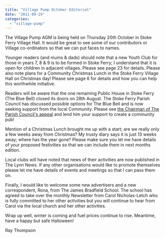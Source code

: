 ```yaml
---
title: "Village Pump October Editorial"
date: "2011-09-29"
categories: 
  - "village-pump"
---
```


The Village Pump AGM is being held on Thursday 20th October in Stoke Ferry Village Hall. It would be great to see some of our contributors or Village co-ordinators so that we can put faces to names.

Younger readers (and mums & dads) should note that a new Youth Club for those in years 7, 8 & 9 is to be formed in Stoke Ferry; I understand that it is open for children in adjacent villages. Please see page 23 for details. Please also note plans for a Community Christmas Lunch in the Stoke Ferry Village Hall on Christmas day! Please see page 6 for details and how you can help this worthwhile initiative.

Readers will be aware that the one remaining Public House in Stoke Ferry (The Blue Bell) closed its doors on 28th August. The Stoke Ferry Parish Council has discussed possible options for The Blue Bell and is now seeking support from the local Community. Please see [the Chairman of The Parish Council's appeal](http://www.stokeferry.com/2011/09/save-our-pub/ "Stoke Ferry Parish Council appeal to help save our pub") and lend him your support to create a community pub!

Mention of a Christmas Lunch brought me up with a start; are we really only a few weeks away from Christmas? My trusty diary says it is just 13 weeks away; where has the year gone? Please make sure you let me have details of your proposed festivities so that we can include them in next months edition.

Local clubs will have noted that news of their activities are now published in The Lynn News. If any other organisations would like to promote themselves please let me have details of events and meetings so that I can pass them on.

Finally, I would like to welcome some new advertisers and a new correspondent, Rona, from The James Bradfield School. The school has agreed to take over the monthly Newsletter from Carol Nicholas-Letch who is fully committed to her other activities but you will continue to hear from Carol via the local church and her other activities.

Wrap up well, winter is coming and fuel prices continue to rise. Meantime, have a happy but safe Halloween!

Ray Thompson
